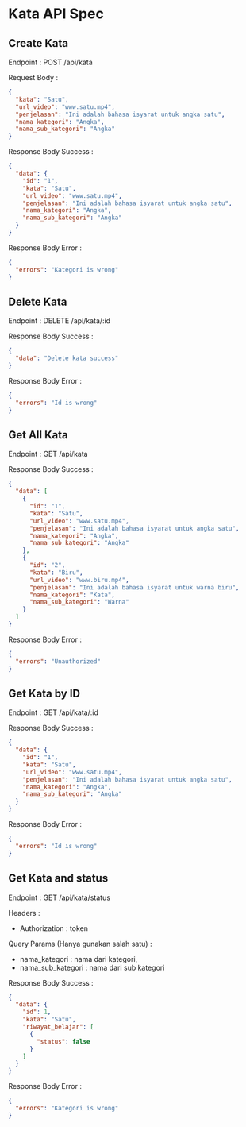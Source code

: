# Kata API Spec

## Create Kata

Endpoint : POST /api/kata

Request Body :

```json
{
  "kata": "Satu",
  "url_video": "www.satu.mp4",
  "penjelasan": "Ini adalah bahasa isyarat untuk angka satu",
  "nama_kategori": "Angka",
  "nama_sub_kategori": "Angka"
}
```

Response Body Success :

```json
{
  "data": {
    "id": "1",
    "kata": "Satu",
    "url_video": "www.satu.mp4",
    "penjelasan": "Ini adalah bahasa isyarat untuk angka satu",
    "nama_kategori": "Angka",
    "nama_sub_kategori": "Angka"
  }
}
```

Response Body Error :

```json
{
  "errors": "Kategori is wrong"
}
```


## Delete Kata

Endpoint : DELETE /api/kata/:id

Response Body Success :

```json
{
  "data": "Delete kata success"
}
```

Response Body Error :

```json
{
  "errors": "Id is wrong"
}
```

## Get All Kata

Endpoint : GET /api/kata

Response Body Success :

```json
{
  "data": [
    {
      "id": "1",
      "kata": "Satu",
      "url_video": "www.satu.mp4",
      "penjelasan": "Ini adalah bahasa isyarat untuk angka satu",
      "nama_kategori": "Angka",
      "nama_sub_kategori": "Angka"
    },
    {
      "id": "2",
      "kata": "Biru",
      "url_video": "www.biru.mp4",
      "penjelasan": "Ini adalah bahasa isyarat untuk warna biru",
      "nama_kategori": "Kata",
      "nama_sub_kategori": "Warna"
    }
  ]
}
```

Response Body Error :

```json
{
  "errors": "Unauthorized"
}
```

## Get Kata by ID

Endpoint : GET /api/kata/:id

Response Body Success :

```json
{
  "data": {
    "id": "1",
    "kata": "Satu",
    "url_video": "www.satu.mp4",
    "penjelasan": "Ini adalah bahasa isyarat untuk angka satu",
    "nama_kategori": "Angka",
    "nama_sub_kategori": "Angka"
  }
}
```

Response Body Error :

```json
{
  "errors": "Id is wrong"
}
```


## Get Kata and status 

Endpoint : GET /api/kata/status

Headers :
- Authorization : token

Query Params (Hanya gunakan salah satu) : 
- nama_kategori : nama dari kategori,
- nama_sub_kategori : nama dari sub kategori

Response Body Success :

```json
{
  "data": {
    "id": 1,
    "kata": "Satu",
    "riwayat_belajar": [
      {
        "status": false
      }
    ]
  }
}
```

Response Body Error :

```json
{
  "errors": "Kategori is wrong"
}
```


